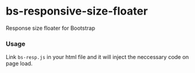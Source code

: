 # bs-responsive-size-floater
Response size floater for Bootstrap

### Usage
Link `bs-resp.js` in your html file and it will inject the neccessary code on page load.
